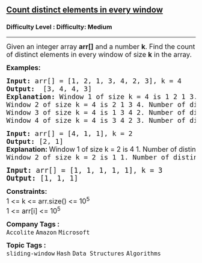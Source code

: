 <h2><a href="https://www.geeksforgeeks.org/problems/count-distinct-elements-in-every-window/1?itm_source=geeksforgeeks&itm_medium=article&itm_campaign=practice_card">Count distinct elements in every window</a></h2><h3>Difficulty Level : Difficulty: Medium</h3><hr><div class="problems_problem_content__Xm_eO"><p><span style="font-size: 18px;">Given an integer array <strong>arr[]</strong>&nbsp;and a number <strong>k</strong>. Find the count of distinct elements in every window of size <strong>k</strong> in the array.</span></p>
<p><strong><span style="font-size: 18px;">Examples:</span></strong></p>
<pre><strong><span style="font-size: 18px;">Input:</span></strong><span style="font-size: 18px;"> arr[] = [1, 2, 1, 3, 4, 2, 3], k = 4
<strong>Output:  </strong>[3, 4, 4, 3]<strong>
Explanation: </strong>Window 1 of size k = 4 is 1 2 1 3. Number of distinct elements in this window are 3.&nbsp;
Window 2 of size k = 4 is 2 1 3 4. </span><span style="font-size: 18px;">Number of distinct elements in this window are 4.</span>
<span style="font-size: 18px;">Window 3&nbsp;of size k = 4 is&nbsp;1 3 4 2.&nbsp;</span><span style="font-size: 18px;">Number of distinct elements in this window are 4.</span>
<span style="font-size: 18px;">Window 4&nbsp;of size k = 4 is&nbsp;</span><span style="font-size: 18px;">3 4 2 3. Number of distinct elements in this window are 3.</span>
</pre>
<pre><strong><span style="font-size: 18px;">Input: </span></strong><span style="font-size: 18px;">arr[] = [4, 1, 1], k = 2
<strong>Output: </strong>[2, 1]<br><strong style="font-family: -apple-system, BlinkMacSystemFont, 'Segoe UI', Roboto, Oxygen, Ubuntu, Cantarell, 'Open Sans', 'Helvetica Neue', sans-serif;">Explanation: </strong><span style="font-family: -apple-system, BlinkMacSystemFont, 'Segoe UI', Roboto, Oxygen, Ubuntu, Cantarell, 'Open Sans', 'Helvetica Neue', sans-serif;">Window 1 of size k = 2 is 4 1. Number of distinct elements in this window are 2. <br></span>Window 2 of size k = 2 is 1 1. <span style="font-size: 18px;">Number of distinct elements in this window is 1. </span></span></pre>
<pre><span style="font-size: 14pt;"><strong>Input: </strong>arr[] = [1, 1, 1, 1, 1], k = 3
<strong>Output: </strong>[1, 1, 1]</span></pre>
<p><span style="font-size: 18px;"><strong>Constraints:</strong></span><br><span style="font-size: 18px;">1 &lt;= k &lt;= arr.size() &lt;= 10<sup>5</sup></span><br><span style="font-size: 18px;">1 &lt;= arr[i] &lt;= 10<sup>5</sup></span></p></div><p><span style=font-size:18px><strong>Company Tags : </strong><br><code>Accolite</code>&nbsp;<code>Amazon</code>&nbsp;<code>Microsoft</code>&nbsp;<br><p><span style=font-size:18px><strong>Topic Tags : </strong><br><code>sliding-window</code>&nbsp;<code>Hash</code>&nbsp;<code>Data Structures</code>&nbsp;<code>Algorithms</code>&nbsp;